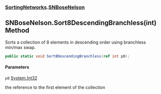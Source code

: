 ### [SortingNetworks](SortingNetworks.md 'SortingNetworks').[SNBoseNelson](SortingNetworks.SNBoseNelson.md 'SortingNetworks.SNBoseNelson')

## SNBoseNelson.Sort8DescendingBranchless(int) Method

Sorts a collection of 8 elements in descending order using branchless min/max swap.

```csharp
public static void Sort8DescendingBranchless(ref int p0);
```
#### Parameters

<a name='SortingNetworks.SNBoseNelson.Sort8DescendingBranchless(int).p0'></a>

`p0` [System.Int32](https://docs.microsoft.com/en-us/dotnet/api/System.Int32 'System.Int32')

the reference to the first element of the collection